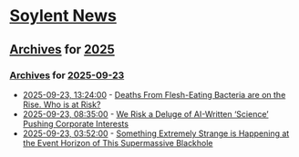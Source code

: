 # [Soylent News](../../../README.md)

## [Archives](../../index.md) for [2025](../index.md)

### [Archives](../../index.md) for [2025-09-23](index.md)

* [2025-09-23, 13:24:00](https://soylentnews.org/article.pl?sid=25/09/21/2249222&from=rss) - [Deaths From Flesh-Eating Bacteria are on the Rise. Who is at Risk?](https://soylentnews.org/article.pl?sid=25/09/21/2249222&from=rss)
* [2025-09-23, 08:35:00](https://soylentnews.org/article.pl?sid=25/09/21/2243223&from=rss) - [We Risk a Deluge of AI-Written ‘Science’ Pushing Corporate Interests](https://soylentnews.org/article.pl?sid=25/09/21/2243223&from=rss)
* [2025-09-23, 03:52:00](https://soylentnews.org/article.pl?sid=25/09/21/2234254&from=rss) - [Something Extremely Strange is Happening at the Event Horizon of This Supermassive Blackhole](https://soylentnews.org/article.pl?sid=25/09/21/2234254&from=rss)
